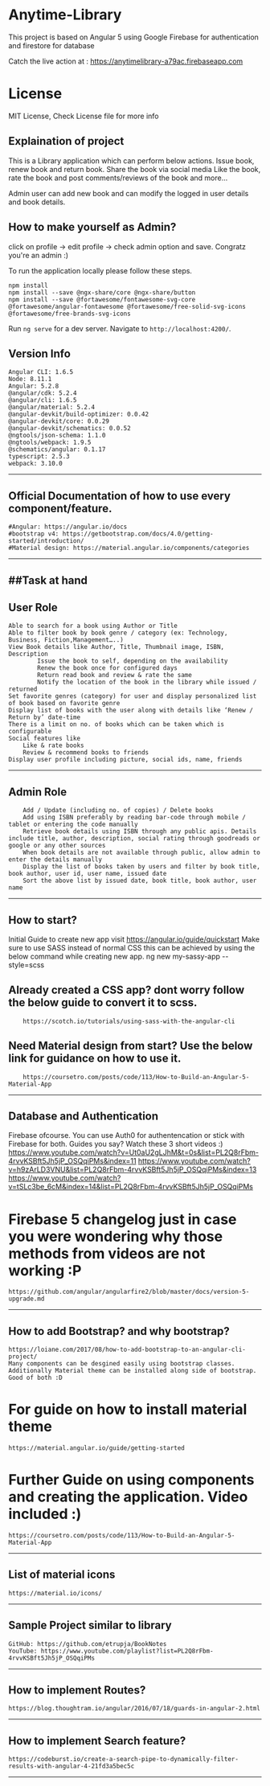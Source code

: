 # Anytime-Library
This project is based on Angular 5 using Google Firebase for authentication and firestore for database

Catch the live action at : https://anytimelibrary-a79ac.firebaseapp.com

# License
MIT License, Check License file for more info

## Explaination of project

This is a Library application which can perform below actions.
Issue book, renew book and return book.
Share the book via social media
Like the book, rate the book and post comments/reviews of the book and more...

Admin user can add new book and can modify the logged in user details and book details.

## How to make yourself as Admin?
click on profile -> edit profile -> check admin option and save. Congratz you're an admin :)

To run the application locally please follow these steps.
```
npm install
npm install --save @ngx-share/core @ngx-share/button
npm install --save @fortawesome/fontawesome-svg-core @fortawesome/angular-fontawesome @fortawesome/free-solid-svg-icons @fortawesome/free-brands-svg-icons
```
Run `ng serve` for a dev server. Navigate to `http://localhost:4200/`. 

## Version Info
```
Angular CLI: 1.6.5
Node: 8.11.1
Angular: 5.2.8
@angular/cdk: 5.2.4
@angular/cli: 1.6.5
@angular/material: 5.2.4
@angular-devkit/build-optimizer: 0.0.42
@angular-devkit/core: 0.0.29
@angular-devkit/schematics: 0.0.52
@ngtools/json-schema: 1.1.0
@ngtools/webpack: 1.9.5
@schematics/angular: 0.1.17
typescript: 2.5.3
webpack: 3.10.0
```
--------------------------------------------------------------------

## Official Documentation of how to use every component/feature.
	#Angular: https://angular.io/docs
	#bootstrap v4: https://getbootstrap.com/docs/4.0/getting-started/introduction/
	#Material design: https://material.angular.io/components/categories
----------------------------------------------------------------------------------------------------
##Task at hand
----------------------------------------------------------------------------------------------------
## User Role
	Able to search for a book using Author or Title
	Able to filter book by book genre / category (ex: Technology, Business, Fiction,Management…..)
	View Book details like Author, Title, Thumbnail image, ISBN, Description
			Issue the book to self, depending on the availability
			Renew the book once for configured days
			Return read book and review & rate the same
			Notify the location of the book in the library while issued / returned
	Set favorite genres (category) for user and display personalized list of book based on favorite genre
	Display list of books with the user along with details like ‘Renew / Return by’ date-time
	There is a limit on no. of books which can be taken which is configurable
	Social features like
		Like & rate books
		Review & recommend books to friends
	Display user profile including picture, social ids, name, friends
----------------------------------------------------------------------------------------------------
## Admin Role
		Add / Update (including no. of copies) / Delete books
		Add using ISBN preferably by reading bar-code through mobile / tablet or entering the code manually
		Retrieve book details using ISBN through any public apis. Details include title, author, description, social rating through goodreads or google or any other sources
		When book details are not available through public, allow admin to enter the details manually
		Display the list of books taken by users and filter by book title, book author, user id, user name, issued date
		Sort the above list by issued date, book title, book author, user name
---------------------------------------------------------------------------------------------------
## How to start?
Initial Guide to create new app visit https://angular.io/guide/quickstart
Make sure to use SASS instead of normal CSS this can be achieved by using the below command while creating new app.
        ng new my-sassy-app --style=scss
## Already created a CSS app? dont worry follow the below guide to convert it to scss.
        https://scotch.io/tutorials/using-sass-with-the-angular-cli
## Need Material design from start? Use the below link for guidance on how to use it.
        https://coursetro.com/posts/code/113/How-to-Build-an-Angular-5-Material-App
----------------------------------------------------------------------------------------------------
## Database and Authentication
Firebase ofcourse. You can use Auth0 for authentencation or stick with Firebase for both.
Guides you say?
    Watch these 3 short videos :)
    https://www.youtube.com/watch?v=Ut0aU2gLJhM&t=0s&list=PL2Q8rFbm-4rvvKSBft5Jh5jP_OSQqiPMs&index=11
    https://www.youtube.com/watch?v=h9zArLD3VNU&list=PL2Q8rFbm-4rvvKSBft5Jh5jP_OSQqiPMs&index=13
    https://www.youtube.com/watch?v=tSLc3be_6cM&index=14&list=PL2Q8rFbm-4rvvKSBft5Jh5jP_OSQqiPMs

# Firebase 5 changelog just in case you were wondering why those methods from videos are not working :P
    https://github.com/angular/angularfire2/blob/master/docs/version-5-upgrade.md
----------------------------------------------------------------------------------------------------
## How to add Bootstrap? and why bootstrap?
    https://loiane.com/2017/08/how-to-add-bootstrap-to-an-angular-cli-project/
    Many components can be desgined easily using bootstrap classes. Additionally Material theme can be installed along side of bootstrap.
    Good of both :D
# For guide on how to install material theme 
    https://material.angular.io/guide/getting-started
# Further Guide on using components and creating the application. Video included :)
    https://coursetro.com/posts/code/113/How-to-Build-an-Angular-5-Material-App
----------------------------------------------------------------------------------------------------
## List of material icons
    https://material.io/icons/
----------------------------------------------------------------------------------------------------
## Sample Project similar to library
    GitHub: https://github.com/etrupja/BookNotes
    YouTube: https://www.youtube.com/playlist?list=PL2Q8rFbm-4rvvKSBft5Jh5jP_OSQqiPMs
----------------------------------------------------------------------------------------------------
## How to implement Routes?
    https://blog.thoughtram.io/angular/2016/07/18/guards-in-angular-2.html
----------------------------------------------------------------------------------------------------
## How to implement Search feature? 
    https://codeburst.io/create-a-search-pipe-to-dynamically-filter-results-with-angular-4-21fd3a5bec5c
----------------------------------------------------------------------------------------------------
